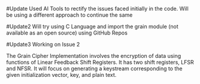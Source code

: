 #Update
Used AI Tools to rectify the issues faced initially in the code. 
Will be using a different approach to continue the same

#Update2
Will try using C Language and import the grain module (not available as an open source) using GitHub Repos

#Update3 
Working on Issue 2

The Grain Cipher Implementation involves the encryption of data using functions of Linear Feedback Shift Registers.
It has two shift registers, LFSR and NFSR. 
It will focus on generating a keystream corresponding to the given initialization vector, key, and plain text.
